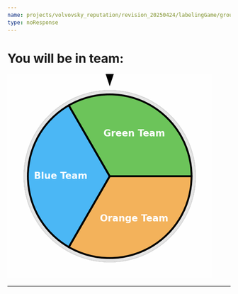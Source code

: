 ```yaml
---
name: projects/volvovsky_reputation/revision_20250424/labelingGame/group_assignment.md
type: noResponse
---
```


# You will be in team:

![Randomize to Group](projects/volvovsky_reputation/roulette.gif)

---
